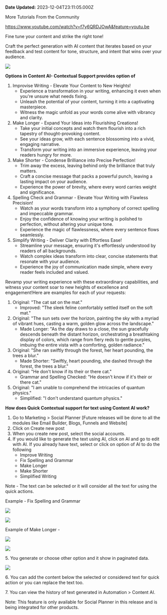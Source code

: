 **Date Updated:** 2023-12-04T23:11:05.000Z

More Tutorials From the Community

<https://www.youtube.com/watch?v=f7y6QRDJOwA&feature=youtu.be>

  
Fine tune your content and strike the right tone!

  
Craft the perfect generation with AI content that iterates based on your feedback and test content for tone, structure, and intent that wins over your audience.

  
![](https://s3.amazonaws.com/cdn.freshdesk.com/data/helpdesk/attachments/production/155010964383/original/NHrpBWRFL_Y_aqV1rW9mL_TsAawULeyMlw.png?1698165252)
  
  
**Options in Content AI- Contextual Support provides option of**

1. Improvise Writing - Elevate Your Content to New Heights!  
   * Experience a transformation in your writing, enhancing it even when you're unsure what needs fixing.  
   * Unleash the potential of your content, turning it into a captivating masterpiece.  
   * Witness the magic unfold as your words come alive with vibrancy and clarity.
2. Make Longer - Expand Your Ideas into Flourishing Creations!  
   * Take your initial concepts and watch them flourish into a rich tapestry of thought-provoking content.  
   * See your ideas grow, with each sentence blossoming into a vivid, engaging narrative.  
   * Transform your writing into an immersive experience, leaving your readers hungry for more.
3. Make Shorter - Condense Brilliance into Precise Perfection!  
   * Trim away the excess, leaving behind only the brilliance that truly matters.  
   * Craft a concise message that packs a powerful punch, leaving a lasting impact on your audience.  
   * Experience the power of brevity, where every word carries weight and significance.
4. Spelling Check and Grammar - Elevate Your Writing with Flawless Precision!  
   * Watch as your words transform into a symphony of correct spelling and impeccable grammar.  
   * Enjoy the confidence of knowing your writing is polished to perfection, without altering your unique tone.  
   * Experience the magic of flawlessness, where every sentence flows seamlessly.
5. Simplify Writing - Deliver Clarity with Effortless Ease!  
   * Streamline your message, ensuring it's effortlessly understood by readers of all backgrounds.  
   * Watch complex ideas transform into clear, concise statements that resonate with your audience.  
   * Experience the joy of communication made simple, where every reader feels included and valued.
  
  
Revamp your writing experience with these extraordinary capabilities, and witness your content soar to new heights of excellence and engagement!Here are examples for each of your requests:

1. Original: "The cat sat on the mat."  
   * Improved: "The sleek feline comfortably settled itself on the soft mat."
2. Original: "The sun sets over the horizon, painting the sky with a myriad of vibrant hues, casting a warm, golden glow across the landscape."  
   * Made Longer: "As the day draws to a close, the sun gracefully descends beneath the distant horizon, orchestrating a breathtaking display of colors, which range from fiery reds to gentle purples, imbuing the entire vista with a comforting, golden radiance."
3. Original: "She ran swiftly through the forest, her heart pounding, the trees a blur."  
   * Made Shorter: "Swiftly, heart pounding, she dashed through the forest, the trees a blur."
4. Original: "He don't know if its their or there cat."  
   * Grammar and Spelling Checked: "He doesn't know if it's their or there cat."
5. Original: "I am unable to comprehend the intricacies of quantum physics."  
   * Simplified: "I don't understand quantum physics."
  
  
**How does Quick Contextual support for text using Content AI work?**

1. Go to Marketing > Social Planner \[Future releases will be done to all the modules like Email Builder, Blogs, Funnels and Website\]
2. Click on Create new post
3. When you create new post, select the social accounts.
4. If you would like to generate the text using AI, click on AI and go to edit with AI. If you already have text, select or click on option of AI to do the following  
   * Improve Writing  
   * Fix Spelling and Grammar  
   * Make Longer  
   * Make Shorter  
   * Simplified Writing

 Note - The text can be selected or it will consider all the text for using the quick actions.

  
 Example - Fix Spelling and Grammar

![](https://s3.amazonaws.com/cdn.freshdesk.com/data/helpdesk/attachments/production/155010964385/original/0Z7TPQFycFXxAl0f2oIknHlaHAgJovAUJA.jpeg?1698165253)

![](https://s3.amazonaws.com/cdn.freshdesk.com/data/helpdesk/attachments/production/155010964384/original/11o8QQcoz3t1D3fYIkMh0NAXLBBUdUnVjw.png?1698165253)
  
  
Example of Make Longer -

![](https://s3.amazonaws.com/cdn.freshdesk.com/data/helpdesk/attachments/production/155010964387/original/UDzpLDXR4w4zxlw37xhZ098uD4MMGh2hSA.jpeg?1698165254)

![](https://s3.amazonaws.com/cdn.freshdesk.com/data/helpdesk/attachments/production/155010964388/original/roBPMBCJJJ8B8pQGrHTZ6uRgcNbrt3jB4A.jpeg?1698165254)

  
5\. You generate or choose other option and it show in paginated data.

![](https://s3.amazonaws.com/cdn.freshdesk.com/data/helpdesk/attachments/production/155010964386/original/HDwEW4P81Ggulogkxzd77seJTbB8iOcZVw.jpeg?1698165254)

6\. You can add the content below the selected or considered text for quick action or you can replace the text too.

7\. You can view the history of text generated in Automation > Content AI.

Note: This feature is only available for Social Planner in this release and is being integrated for other products.